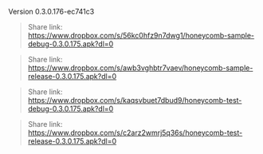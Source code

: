 Version 0.3.0.176-ec741c3

 > Share link: https://www.dropbox.com/s/56kc0hfz9n7dwg1/honeycomb-sample-debug-0.3.0.175.apk?dl=0

 > Share link: https://www.dropbox.com/s/awb3vghbtr7vaev/honeycomb-sample-release-0.3.0.175.apk?dl=0

 > Share link: https://www.dropbox.com/s/kaqsvbuet7dbud9/honeycomb-test-debug-0.3.0.175.apk?dl=0

 > Share link: https://www.dropbox.com/s/c2arz2wmrj5q36s/honeycomb-test-release-0.3.0.175.apk?dl=0

